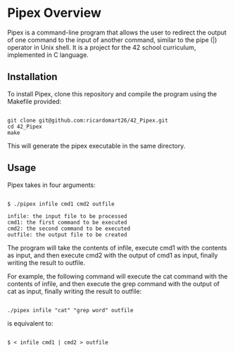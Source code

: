 # Pipex Overview #

Pipex is a command-line program that allows the user to redirect the output of one command to the input of another command, similar to the pipe (|) operator in Unix shell. It is a project for the 42 school curriculum, implemented in C language.

## Installation ##

To install Pipex, clone this repository and compile the program using the Makefile provided:

```shell

git clone git@github.com:ricardomart26/42_Pipex.git
cd 42_Pipex
make

```

This will generate the pipex executable in the same directory.

## Usage ##

Pipex takes in four arguments:

``` shell

$ ./pipex infile cmd1 cmd2 outfile

```

    infile: the input file to be processed
    cmd1: the first command to be executed
    cmd2: the second command to be executed
    outfile: the output file to be created

The program will take the contents of infile, execute cmd1 with the contents as input, and then execute cmd2 with the output of cmd1 as input, finally writing the result to outfile.

For example, the following command will execute the cat command with the contents of infile, and then execute the grep command with the output of cat as input, finally writing the result to outfile:

```shell

./pipex infile "cat" "grep word" outfile

```

is equivalent to:

```shell

$ < infile cmd1 | cmd2 > outfile

```
